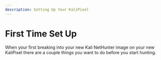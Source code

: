 ```yaml
---
description: Setting Up Your KaliPixel
---
```


# First Time Set Up

When your first breaking into your new Kali NetHunter image on your new KaliPixel there are a couple things you want to do before you start hunting.
